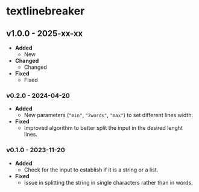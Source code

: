 # textlinebreaker
<!--

- **Added**
  - New
- **Changed**
  - Changed
- **Fixed**
  - Fixed

-->

## v1.0.0 - 2025-xx-xx

- **Added**
  - New
- **Changed**
  - Changed
- **Fixed**
  - Fixed

### v0.2.0 - 2024-04-20

- **Added**
  - New parameters (`"min"`, `"2words"`, `"max"`) to set different lines width.
- **Fixed**
  - Improved algorithm to better split the input in the desired lenght lines.

### v0.1.0 - 2023-11-20

- **Added**
  - Check for the input to establish if it is a string or a list.
- **Fixed**
  - Issue in splitting the string in single characters rather than in words.
